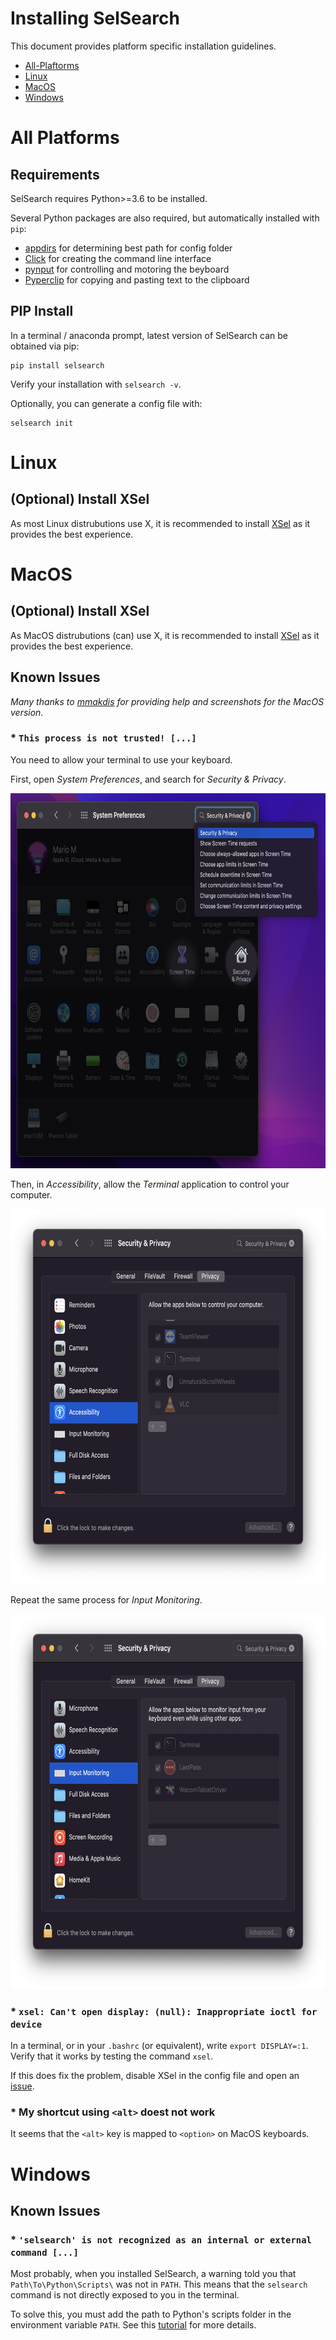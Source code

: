 # Installing SelSearch

This document provides platform specific installation guidelines.

- [All-Plaftorms](#all-platforms)
- [Linux](#linux)
- [MacOS](#macos)
- [Windows](#windows)

# All Platforms

## Requirements

SelSearch requires Python>=3.6 to be installed.

Several Python packages are also required, but automatically installed with `pip`:
- [appdirs](https://github.com/ActiveState/appdirs) for determining best path for config folder
- [Click](https://click.palletsprojects.com/en/8.0.x/) for creating the command line interface
- [pynput](https://pynput.readthedocs.io/en/latest/#) for controlling and motoring the beyboard
- [Pyperclip](https://pyperclip.readthedocs.io/en/latest/) for copying and pasting text to the clipboard

## PIP Install

In a terminal / anaconda prompt, latest version of SelSearch can be obtained via pip:

```
pip install selsearch
```

Verify your installation with `selsearch -v`.

Optionally, you can generate a config file with:

```
selsearch init
```

# Linux

## (Optional) Install XSel

As most Linux distrubutions use X, it is recommended to install [XSel](http://www.kfish.org/software/xsel/#download) as it provides the best experience.

# MacOS

## (Optional) Install XSel

As MacOS distrubutions (can) use X, it is recommended to install [XSel](https://formulae.brew.sh/formula/xsel) as it provides the best experience.

## Known Issues

*Many thanks to [mmakdis](https://github.com/mmakdis) for providing help and screenshots for the MacOS version.*

### * `This process is not trusted! [...]`

You need to allow your terminal to use your keyboard.

First, open *System Preferences*, and search for *Security & Privacy*.

<p align="center">
  <img src="static/macos/not-trusted-1.png" alt="drawing" height="600"/>
</p>

Then, in *Accessibility*, allow the *Terminal* application to control your computer.

<p align="center">
  <img src="static/macos/not-trusted-2.png" alt="drawing" height="600"/>
</p>

Repeat the same process for *Input Monitoring*.

<p align="center">
  <img src="static/macos/not-trusted-3.png" alt="drawing" height="600"/>
</p>

### * `xsel: Can't open display: (null): Inappropriate ioctl for device`

In a terminal, or in your `.bashrc` (or equivalent), write `export DISPLAY=:1`.
Verify that it works by testing the command `xsel`.

If this does fix the problem, disable XSel in the config file and open an [issue](https://github.com/jeertmans/selsearch/issues).

### * My shortcut using `<alt>` doest not work

It seems that the `<alt>` key is mapped to `<option>` on MacOS keyboards.

# Windows

## Known Issues

### * `'selsearch' is not recognized as an internal or external command [...]`

Most probably, when you installed SelSearch, a warning told you that `Path\To\Python\Scripts\` was not in `PATH`.
This means that the `selsearch` command is not directly exposed to you in the terminal.

To solve this, you must add the path to Python's scripts folder in the environment variable `PATH`. See this [tutorial](https://datatofish.com/add-python-to-windows-path/) for more details.
